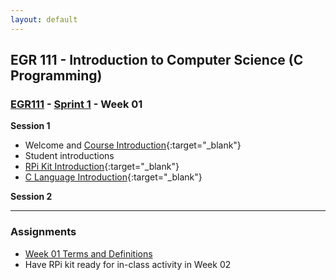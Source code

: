 ```yaml
---
layout: default
---
```


## EGR 111 - Introduction to Computer Science (C Programming)

### [EGR111](../../) - [Sprint 1](../) - Week 01

**Session 1**
- Welcome and [Course Introduction](001.CourseIntro.pdf){:target="_blank"}
- Student introductions
- [RPi Kit Introduction](002.KitIntro.pdf){:target="_blank"}
- [C Language Introduction](003.CProgrammingIntro.pdf){:target="_blank"}
    
**Session 2**

<!-- 
- [Computer Organization](https://www.geeksforgeeks.org/computer-organization-von-neumann-architecture/#){:target="_blank"}
  - [IPO - input,process,output](https://press.rebus.community/programmingfundamentals/chapter/input-process-output-model/){:target="_blank"}
  - CPU, ALU
  - Memory, Secondary Storage
  - Volatile, non-volatile, ROM, RAM
- Data - An overview!
  - [Binary - Bit, Bytes](https://computersciencewiki.org/index.php/Binary){:target="_blank"}
  - [Octal, Hexadecimal](https://computersciencewiki.org/index.php/Hexadecimal){:target="_blank"} 
  - Characters - [ASCII](https://computersciencewiki.org/index.php/ASCII){:target="_blank"}
  - [Data](https://computersciencewiki.org/index.php/Data_representation){:target="_blank"}
  - [Relational database - tables, records, fields](https://www.geeksforgeeks.org/relational-model-in-dbms/){:target="_blank"}
  - [Relational(SQL) vs. Document (NoSQL) databases](https://www.geeksforgeeks.org/difference-between-sql-and-nosql/){:target="_blank"} 
  
- Introduction to C
  - [Learn to Code with C](../../resources/Essentials_C_v1.pdf){:target="_blank"} - Chapter 1
  - [https://replit.com/languages/c](https://replit.com/languages/c){:target="_blank"}

- [Raspberry Pi Startup](006.RPiStartup.pdf){:target="_blank"} (Instructor Demo Only)
- [Introduction to Linux](007.LinuxIntro.pdf){:target="_blank"} (Instructor Demo Only)
- [Introduction to VS Code](008.VSCodeIntro.pdf){:target="_blank"} (Instructor Demo Only) -->


---

### Assignments
- [Week 01 Terms and Definitions](009.week01_terms.docx)
- Have RPi kit ready for in-class activity in Week 02

  